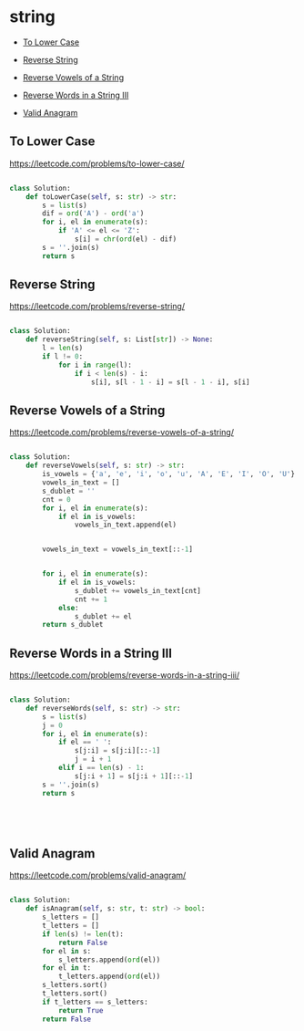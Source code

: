 # string

+ [To Lower Case](#to-lower-case)

+ [Reverse String](#reverse-string)

+ [Reverse Vowels of a String](#reverse-vowels-of-a-string)

+ [Reverse Words in a String III](#reverse-words-in-a-string-iii)

+ [Valid Anagram](#valid-anagram)

## To Lower Case

https://leetcode.com/problems/to-lower-case/


```python

class Solution:
    def toLowerCase(self, s: str) -> str:
        s = list(s)
        dif = ord('A') - ord('a')
        for i, el in enumerate(s):
            if 'A' <= el <= 'Z':
                s[i] = chr(ord(el) - dif)
        s = ''.join(s)
        return s

```

## Reverse String

https://leetcode.com/problems/reverse-string/


```python

class Solution:
    def reverseString(self, s: List[str]) -> None:
        l = len(s)
        if l != 0:
            for i in range(l):
                if i < len(s) - i:
                    s[i], s[l - 1 - i] = s[l - 1 - i], s[i]

```

## Reverse Vowels of a String

https://leetcode.com/problems/reverse-vowels-of-a-string/


```python

class Solution:
    def reverseVowels(self, s: str) -> str:
        is_vowels = {'a', 'e', 'i', 'o', 'u', 'A', 'E', 'I', 'O', 'U'}
        vowels_in_text = []
        s_dublet = ''
        cnt = 0
        for i, el in enumerate(s):
            if el in is_vowels:
                vowels_in_text.append(el)


        vowels_in_text = vowels_in_text[::-1]


        for i, el in enumerate(s):
            if el in is_vowels:
                s_dublet += vowels_in_text[cnt]
                cnt += 1
            else:
                s_dublet += el
        return s_dublet

```

## Reverse Words in a String III

https://leetcode.com/problems/reverse-words-in-a-string-iii/


```python

class Solution:
    def reverseWords(self, s: str) -> str:
        s = list(s)
        j = 0
        for i, el in enumerate(s):
            if el == ' ':
                s[j:i] = s[j:i][::-1]
                j = i + 1
            elif i == len(s) - 1:
                s[j:i + 1] = s[j:i + 1][::-1]
        s = ''.join(s)
        return s






```

## Valid Anagram

https://leetcode.com/problems/valid-anagram/


```python

class Solution:
    def isAnagram(self, s: str, t: str) -> bool:
        s_letters = []
        t_letters = []
        if len(s) != len(t):
            return False
        for el in s:
            s_letters.append(ord(el))
        for el in t:
            t_letters.append(ord(el))
        s_letters.sort()
        t_letters.sort()
        if t_letters == s_letters:
            return True
        return False

```

